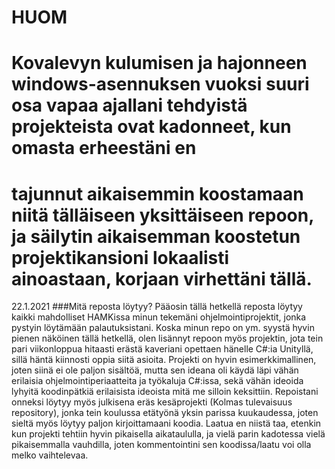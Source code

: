 # HUOM
# Kovalevyn kulumisen ja hajonneen windows-asennuksen vuoksi suuri osa vapaa ajallani tehdyistä projekteista ovat kadonneet, kun omasta erheestäni en 
# tajunnut aikaisemmin koostamaan niitä tälläiseen yksittäiseen repoon, ja säilytin aikaisemman koostetun projektikansioni lokaalisti ainoastaan, korjaan virhettäni tällä.
22.1.2021
###Mitä reposta löytyy?
Pääosin tällä hetkellä reposta löytyy kaikki mahdolliset HAMKissa minun tekemäni ohjelmointiprojektit, jonka pystyin löytämään palautuksistani.
Koska minun repo on ym. syystä hyvin pienen näköinen tällä hetkellä, olen lisännyt repoon myös projektin, jota tein pari viikonloppua hitaasti erästä kaveriani opettaen hänelle C#:ia Unityllä, sillä häntä kiinnosti oppia siitä asioita. Projekti on hyvin esimerkkimallinen, joten siinä ei ole paljon sisältöä, mutta sen ideana oli käydä läpi vähän erilaisia ohjelmointiperiaatteita ja työkaluja C#:issa, sekä vähän ideoida lyhyitä koodinpätkiä erilaisista ideoista mitä me silloin keksittiin.
Repoistani onneksi löytyy myös julkisena eräs kesäprojekti (Kolmas tulevaisuus repository), jonka tein koulussa etätyönä yksin parissa kuukaudessa, joten sieltä myös löytyy paljon kirjoittamaani koodia. Laatua en niistä taa, etenkin kun projekti tehtiin hyvin pikaisella aikataululla, ja vielä parin kadotessa vielä pikaisemmalla vauhdilla, joten kommentointini sen koodissa/laatu voi olla melko vaihtelevaa.
